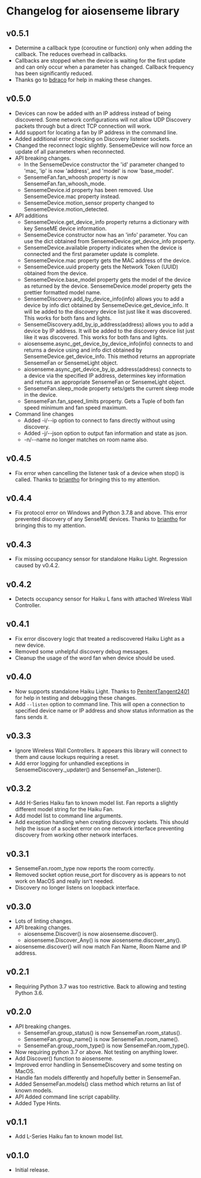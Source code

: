# Changelog for aiosenseme library

## v0.5.1

* Determine a callback type (coroutine or function) only when adding the callback. The reduces overhead in callbacks.
* Callbacks are stopped when the device is waiting for the first update and can only occur when a parameter has changed. Callback frequency has been significantly reduced.
* Thanks go to [bdraco](https://github.com/bdraco) for help in making these changes.

## v0.5.0

* Devices can now be added with an IP address instead of being discovered. Some network configurations will not allow UDP Discovery packets through but a direct TCP connection will work.
* Add support for locating a fan by IP address in the command line.
* Added additional error checking on Discovery listener sockets.
* Changed the reconnect logic slightly. SensemeDevice will now force an update of all parameters when reconnected.
* API breaking changes.
  * In the SensemeDevice constructor the 'id' parameter changed to 'mac, 'ip' is now 'address', and 'model' is now 'base_model'.
  * SensemeFan.fan_whoosh property is now SensemeFan.fan_whoosh_mode.
  * SensemeDevice.id property has been removed. Use SensemeDevice.mac property instead.
  * SensemeDevice.motion_sensor property changed to SensemeDevice.motion_detected.
* API additions
  * SensemeDevice.get_device_info property returns a dictionary with key SenseME device information.
  * SensemeDevice constructor now has an 'info' parameter. You can use the dict obtained from SensemeDevice.get_device_info property.
  * SensemeDevice.available property indicates when the device is connected and the first parameter update is complete.
  * SensemeDevice.mac property gets the MAC address of the device.
  * SensemeDevice.uuid property gets the Network Token (UUID) obtained from the device.
  * SensemeDevice.base_model property gets the model of the device as returned by the device. SensemeDevice.model property gets the prettier formatted model name.
  * SensemeDiscovery.add_by_device_info(info) allows you to add a device by info dict obtained by SensemeDevice.get_device_info. It will be added to the discovery device list just like it was discovered. This works for both fans and lights.
  * SensemeDiscovery.add_by_ip_address(address) allows you to add a device by IP address. It will be added to the discovery device list just like it was discovered. This works for both fans and lights.
  * aiosenseme.async_get_device_by_device_info(info) connects to and returns a device using and info dict obtained by SensemeDevice.get_device_info. This method returns an appropriate SensemeFan or SensemeLight object.
  * aiosenseme.async_get_device_by_ip_address(address) connects to a device via the specified IP address, determines key information and returns an appropriate SensemeFan or SensemeLight object.
  * SensemeFan.sleep_mode property sets/gets the current sleep mode in the device.
  * SensemeFan.fan_speed_limits property. Gets a Tuple of both fan speed minimum and fan speed maximum.
* Command line changes
  * Added -i/--ip option to connect to fans directly without using discovery.
  * Added -j/--json option to output fan information and state as json.
  * -n/--name no longer matches on room name also.

## v0.4.5

* Fix error when cancelling the listener task of a device when stop() is called. Thanks to [briantho](https://github.com/briantho) for bringing this to my attention.

## v0.4.4

* Fix protocol error on Windows and Python 3.7.8 and above. This error prevented discovery of any SenseME devices. Thanks to [briantho](https://github.com/briantho) for bringing this to my attention.

## v0.4.3

* Fix missing occupancy sensor for standalone Haiku Light. Regression caused by v0.4.2.

## v0.4.2

* Detects occupancy sensor for Haiku L fans with attached Wireless Wall Controller.

## v0.4.1

* Fix error discovery logic that treated a rediscovered Haiku Light as a new device.
* Removed some unhelpful discovery debug messages.
* Cleanup the usage of the word fan when device should be used.

## v0.4.0

* Now supports standalone Haiku Light. Thanks to [PenitentTangent2401](https://github.com/PenitentTangent2401) for help in testing and debugging these changes.
* Add ```--listen``` option to command line. This will open a connection to specified device name or IP address and show status information as the fans sends it.

## v0.3.3

* Ignore Wireless Wall Controllers. It appears this library will connect to them and cause lockups requiring a reset.
* Add error logging for unhandled exceptions in SensemeDiscovery._updater() and SensemeFan._listener().

## v0.3.2

* Add H-Series Haiku fan to known model list. Fan reports a slightly different model string for the Haiku Fan.
* Add model list to command line arguments.
* Add exception handling when creating discovery sockets. This should help the issue of a socket error on one network interface preventing discovery from working other network interfaces.

## v0.3.1

* SensemeFan.room_type now reports the room correctly.
* Removed socket option reuse_port for discovery as is appears to not work on MacOS and really isn't needed.
* Discovery no longer listens on loopback interface.

## v0.3.0

* Lots of linting changes.
* API breaking changes.
  * aiosenseme.Discover() is now aiosenseme.discover().
  * aiosenseme.Discover_Any() is now aiosenseme.discover_any().
* aiosenseme.discover() will now match Fan Name, Room Name and IP address.

## v0.2.1

* Requiring Python 3.7 was too restrictive. Back to allowing and testing Python 3.6.

## v0.2.0

* API breaking changes.
  * SensemeFan.group_status() is now SensemeFan.room_status().
  * SensemeFan.group_name() is now SensemeFan.room_name().
  * SensemeFan.group_room_type() is now SensemeFan.room_type().
* Now requiring python 3.7 or above. Not testing on anything lower.
* Add Discover() function to aiosenseme.
* Improved error handling in SensemeDiscovery and some testing on MacOS.
* Handle fan models differently and hopefully better in SensemeFan.
* Added SensemeFan.models() class method which returns an list of known models.
* API Added command line script capability.
* Added Type Hints.

## v0.1.1

* Add L-Series Haiku fan to known model list.

## v0.1.0

* Initial release.

